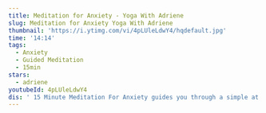 ```yaml
---
title: Meditation for Anxiety - Yoga With Adriene
slug: Meditation for Anxiety Yoga With Adriene
thumbnail: 'https://i.ytimg.com/vi/4pLUleLdwY4/hqdefault.jpg'
time: '14:14'
tags:
  - Anxiety
  - Guided Meditation
  - 15min
stars:
  - adriene
youtubeId: 4pLUleLdwY4
dis: ' 15 Minute Meditation For Anxiety guides you through a simple at home meditation to provide relief from anxiety, stress and energetic imbalance. Find a comfortable seat, tune into your breath and soften. Return to this practice regularly for preventative care. Great for beginners! '
---
```



